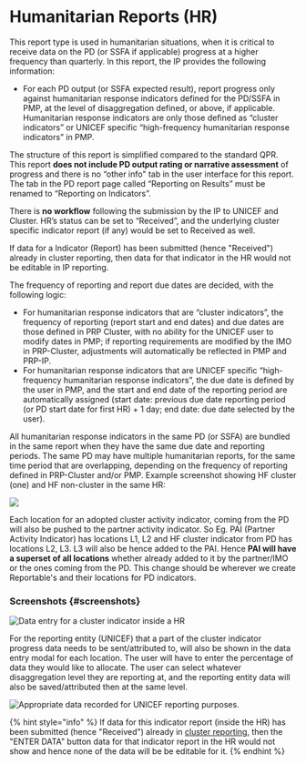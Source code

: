 # Humanitarian Reports \(HR\)

This report type is used in humanitarian situations, when it is critical to receive data on the PD \(or SSFA if applicable\) progress at a higher frequency than quarterly. In this report, the IP provides the following information:

* For each PD output \(or SSFA expected result\), report progress only against humanitarian response indicators defined for the PD/SSFA in PMP, at the level of disaggregation defined, or above, if applicable. Humanitarian response indicators are only those defined as “cluster indicators” or UNICEF specific “high-frequency humanitarian response indicators” in PMP.

The structure of this report is simplified compared to the standard QPR. This report **does not include PD output rating or narrative assessment** of progress and there is no “other info" tab in the user interface for this report. The tab in the PD report page called “Reporting on Results” must be renamed to “Reporting on Indicators”.

There is **no workflow** following the submission by the IP to UNICEF and Cluster. HR’s status can be set to “Received”, and the underlying cluster specific indicator report \(if any\) would be set to Received as well.

If data for a Indicator \(Report\) has been submitted \(hence "Received"\) already in cluster reporting, then data for that indicator in the HR would not be editable in IP reporting.

The frequency of reporting and report due dates are decided, with the following logic:

* For humanitarian response indicators that are “cluster indicators”, the frequency of reporting \(report start and end dates\) and due dates are those defined in PRP Cluster, with no ability for the UNICEF user to modify dates in PMP; if reporting requirements are modified by the IMO in PRP-Cluster, adjustments will automatically be reflected in PMP and PRP-IP.
* For humanitarian response indicators that are UNICEF specific “high-frequency humanitarian response indicators”, the due date is defined by the user in PMP, and the start and end date of the reporting period are automatically assigned \(start date: previous due date reporting period \(or PD start date for first HR\) + 1 day; end date: due date selected by the user\).

All humanitarian response indicators in the same PD \(or SSFA\) are bundled in the same report when they have the same due date and reporting periods. The same PD may have multiple humanitarian reports, for the same time period that are overlapping, depending on the frequency of reporting defined in PRP-Cluster and/or PMP. Example screenshot showing HF cluster \(one\) and HF non-cluster in the same HR:

![](https://lh6.googleusercontent.com/z6VyMc2ZCHsJiN6WxXHA5E_RIMMAtAHQqiXYxCLFCp_d9PpNTYi0nEkJiCn5GyT1YgH2C_ueZuDYcFX7M-K-vynxX9-r1Oke8pGVs-TRA4aYK2k4zby7Yhp14HD2xjctoRsUnLOS)



Each location for an adopted cluster activity indicator, coming from the PD will also be pushed to the partner activity indicator. So Eg. PAI \(Partner Activity Indicator\) has locations L1, L2 and HF cluster indicator from PD has locations L2, L3. L3 will also be hence added to the PAI. Hence **PAI will have a superset of all locations** whether already added to it by the partner/IMO or the ones coming from the PD. This change should be wherever we create Reportable's and their locations for PD indicators.

### Screenshots {#screenshots}

![Data entry for a cluster indicator inside a HR](https://blobscdn.gitbook.com/v0/b/gitbook-28427.appspot.com/o/assets%2F-KzwqgC7O0kW5EDlHvvK%2F-LAWe30zunKHgZEeE0Kc%2F-LAWePAeUu1woi-KT2_4%2FReporting-IP-Enter-Data_02_V3_03.png?alt=media&token=9ef4a4fd-0818-4cea-8b5d-fe9238021db0)

For the reporting entity \(UNICEF\) that a part of the cluster indicator progress data needs to be sent/attributed to, will also be shown in the data entry modal for each location. The user will have to enter the percentage of data they would like to allocate. The user can select whatever disaggregation level they are reporting at, and the reporting entity data will also be saved/attributed then at the same level.

![Appropriate data recorded for UNICEF reporting purposes.](https://blobscdn.gitbook.com/v0/b/gitbook-28427.appspot.com/o/assets%2F-KzwqgC7O0kW5EDlHvvK%2F-LAWe30zunKHgZEeE0Kc%2F-LAWfBmgmu8jok8o8iS0%2FReporting-IP-Enter-Data_02_V3_04.png?alt=media&token=889757a7-8ff1-4788-88a2-75bcdbe64b6a)

{% hint style="info" %}
If data for this indicator report \(inside the HR\) has been submitted \(hence "Received"\) already in [cluster reporting](../../cluster-reporting/reporting-on-results/reporting-to-unicef.md), then the "ENTER DATA" button data for that indicator report in the HR would not show and hence none of the data will be be editable for it.
{% endhint %}



